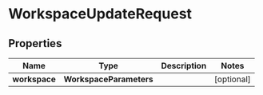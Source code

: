 

# WorkspaceUpdateRequest


## Properties

| Name | Type | Description | Notes |
|------------ | ------------- | ------------- | -------------|
|**workspace** | **WorkspaceParameters** |  |  [optional] |



